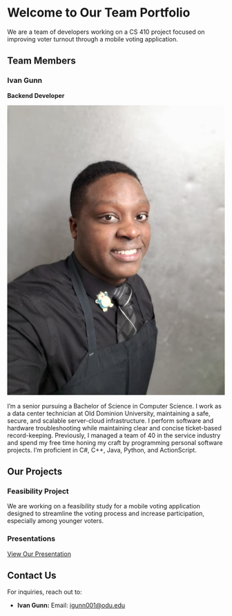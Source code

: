 # Welcome to Our Team Portfolio

We are a team of developers working on a CS 410 project focused on improving voter turnout through a mobile voting application.

## Team Members

### Ivan Gunn
**Backend Developer**

![Ivan Gunn](images/IvanGProfilePicture.jpg) 

I’m a senior pursuing a Bachelor of Science in Computer Science. I work as a data center technician at Old Dominion University, maintaining a safe, secure, and scalable server-cloud infrastructure. I perform software and hardware troubleshooting while maintaining clear and concise ticket-based record-keeping. Previously, I managed a team of 40 in the service industry and spend my free time honing my craft by programming personal software projects. I’m proficient in C#, C++, Java, Python, and ActionScript.
  

## Our Projects
### Feasibility Project
We are working on a feasibility study for a mobile voting application designed to streamline the voting process and increase participation, especially among younger voters.

### Presentations

[View Our Presentation](https://docs.google.com/presentation/d/1xyxDIY2hRbmpUhr3_ZPm6VhGi0TFvAYCBhxWS-fQ25g/edit?usp=sharing)


## Contact Us
For inquiries, reach out to:  
- **Ivan Gunn:** Email: igunn001@odu.edu
